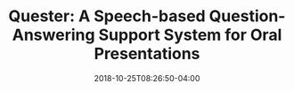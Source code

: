 ---
name: "Quester"
title: "Quester: A Speech-based Question-Answering Support System for Oral Presentations"
event: "Conference on Intelligent User Interfaces(IUI)"
authors: 
- name: "Asadi, R."
- name: "Trinh, A."
- name: "Fell, H."
- name: "Bickmore, T."
year: 2018
resources: 
 - name: "IUI18"
   src: IUI18.pdf
external_url: null
date: 2018-10-25T08:26:50-04:00
draft: false
---